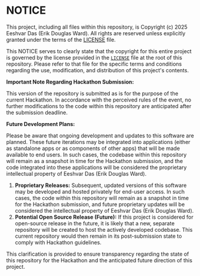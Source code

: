 # NOTICE

This project, including all files within this repository, is Copyright (c) 2025 Eeshvar Das (Erik Douglas Ward). All rights are reserved unless explicitly granted under the terms of the [LICENSE](LICENSE) file.

This NOTICE serves to clearly state that the copyright for this entire project is governed by the license provided in the [`LICENSE`](LICENSE) file at the root of this repository. Please refer to that file for the specific terms and conditions regarding the use, modification, and distribution of this project's contents.

**Important Note Regarding Hackathon Submission:**

This version of the repository is submitted as is for the purpose of the current Hackathon. In accordance with the perceived rules of the event, no further modifications to the code within this repository are anticipated after the submission deadline.

**Future Development Plans:**

Please be aware that ongoing development and updates to this software are planned. These future iterations may be integrated into applications (either as standalone apps or as components of other apps) that will be made available to end users. In such cases, the codebase within this repository will remain as a snapshot in time for the Hackathon submission, and the code integrated into these applications will be considered the proprietary intellectual property of Eeshvar Das (Erik Douglas Ward).


1.  **Proprietary Releases:** Subsequent, updated versions of this software may be developed and hosted privately for end-user access. In such cases, the code within this repository will remain as a snapshot in time for the Hackathon submission, and future proprietary updates will be considered the intellectual property of Eeshvar Das (Erik Douglas Ward).
2.  **Potential Open Source Release (Future):** If this project is considered for open-source release in the future, it is likely that a new, separate repository will be created to host the actively developed codebase. This current repository would then remain in its post-submission state to comply with Hackathon guidelines.

This clarification is provided to ensure transparency regarding the state of this repository for the Hackathon and the anticipated future direction of this project.
